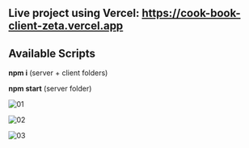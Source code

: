 ## Live project using Vercel: https://cook-book-client-zeta.vercel.app

## Available Scripts

**npm i** (server + client folders)

**npm start** (server folder)

![01](https://github.com/BiranV/CookBook/assets/59264488/574576e7-1c44-401b-a793-cb16280f08f3)

![02](https://github.com/BiranV/CookBook/assets/59264488/07cffc56-bff3-4e86-844d-3dc4f8525efc)

![03](https://github.com/BiranV/CookBook/assets/59264488/71f754a4-9601-4c00-b543-6c756605c802)
